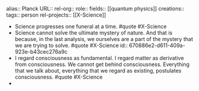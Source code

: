 alias:: Planck
URL::
rel-org::
role::
fields:: [[quantum physics]]
creations::
tags:: person
rel-projects:: [[X-Science]]


- Science progresses one funeral at a time. #quote #X-Science
- Science cannot solve the ultimate mystery of nature. And that is because, in the last analysis, we ourselves are a part of the mystery that we are trying to solve. #quote #X-Science
  id:: 670886e2-d611-409a-923e-b43cec276a9c
- I regard consciousness as fundamental. I regard matter as derivative from consciousness. We cannot get behind consciousness. Everything that we talk about, everything that we regard as existing, postulates consciousness. #quote #X-Science
-
